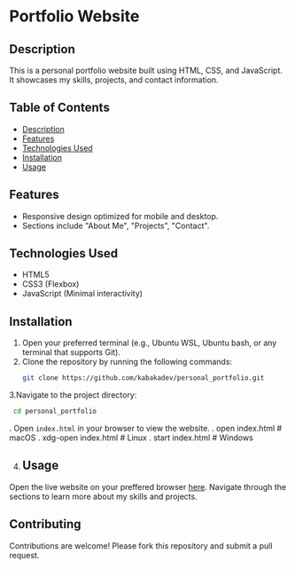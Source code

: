 # Portfolio Website
## Description
This is a personal portfolio website built using HTML, CSS, and JavaScript. It showcases my skills, projects, and contact information.
## Table of Contents
- [Description](#description)
- [Features](#features)
- [Technologies Used](#technologies-used)
- [Installation](#installation)
- [Usage](#usage)
## Features
- Responsive design optimized for mobile and desktop.
- Sections include "About Me", "Projects", "Contact".
## Technologies Used
- HTML5
- CSS3 (Flexbox)
- JavaScript (Minimal interactivity)
## Installation
1. Open your preferred terminal (e.g., Ubuntu WSL, Ubuntu bash, or any terminal that supports Git).
2. Clone the repository by running the following commands:
   ```bash
   git clone https://github.com/kabakadev/personal_portfolio.git
   ```
3.Navigate to the project directory:
  ```bash
   cd personal_portfolio
  ```
. Open `index.html` in your browser to view the website. 
. open index.html  # macOS
. xdg-open index.html  # Linux
. start index.html  # Windows

4. ## Usage
Open the live website on your preffered browser [here](https://kabakadev.github.io/personal_portfolio//). Navigate through the sections to learn more about my skills and projects.
## Contributing
Contributions are welcome! Please fork this repository and submit a pull request.


